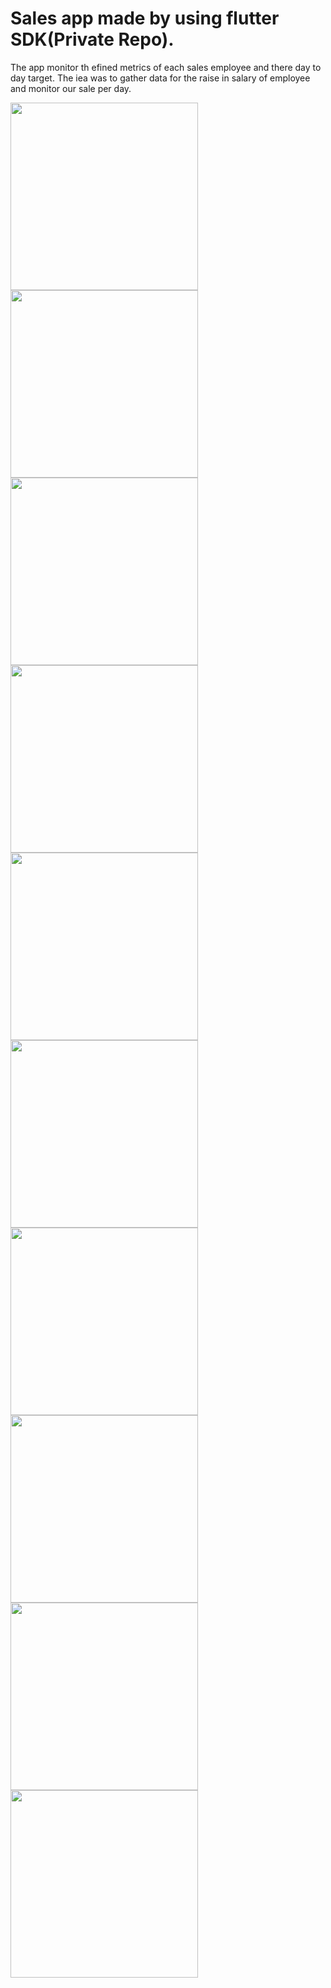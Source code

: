 # Sales app made by using flutter SDK(Private Repo). 

<p>
The app monitor th efined metrics of each sales employee and there day to day target.
The iea was to gather data for the raise in salary of employee and monitor our sale per day.
</P>



<p float="left">
  <img src="eazy pg sales app images/splashscreen.jpg" width="300" />
  <img src="eazy pg sales app images/registration.jpg" width="300" />
  <img src="eazy pg sales app images/otp verification.jpg" width="300" />
  <img src="eazy pg sales app images/onboarding.jpg" width="300" />
  <img src="eazy pg sales app images/homepage.jpg" width="300" />
  <img src="eazy pg sales app images/navigation.jpg" width="300" />
  <img src="eazy pg sales app images/profile.jpg" width="300" />
  <img src="eazy pg sales app images/schedule meeting.jpg" width="300" />
  <img src="eazy pg sales app images/prospect.jpg" width="300" />
  <img src="eazy pg sales app images/new lead.jpg" width="300" />
  

  
</p>
